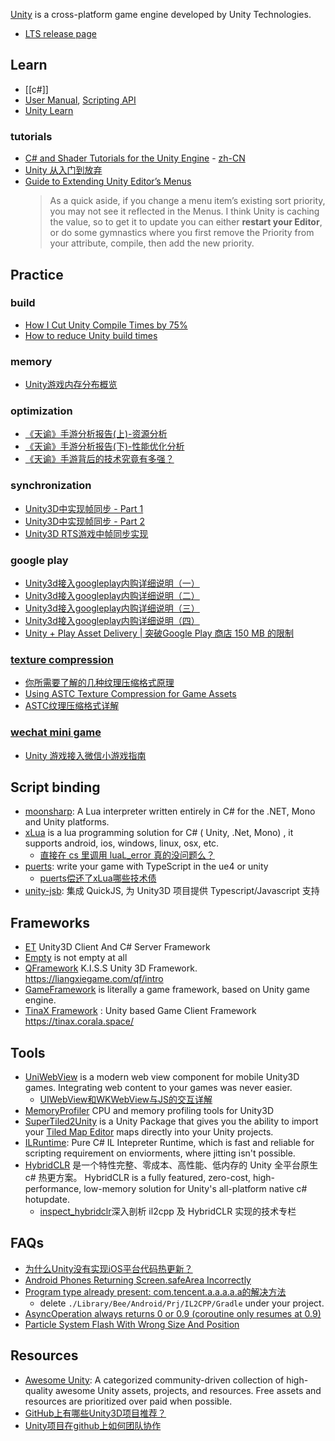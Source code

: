 [Unity](https://unity.com/) is a cross-platform game engine developed by Unity Technologies.

- [LTS release page](https://unity3d.com/unity/qa/lts-releases)



## Learn
- [[c#]]
- [User Manual](https://docs.unity3d.com/Manual/index.html), [Scripting API](https://docs.unity3d.com/ScriptReference/index.html)
- [Unity Learn](https://learn.unity.com/)

### tutorials
- [C# and Shader Tutorials for the Unity Engine](https://catlikecoding.com/unity/tutorials/) - [zh-CN](https://zhuanlan.zhihu.com/p/346208723)
- [Unity 从入门到放弃](https://www.zhihu.com/column/c_1237044646569447424)
- [Guide to Extending Unity Editor’s Menus](https://blog.redbluegames.com/guide-to-extending-unity-editors-menus-b2de47a746db)
  > As a quick aside, if you change a menu item’s existing sort priority, you may not see it reflected in the Menus. I think Unity is caching the value, so to get it to update you can either **restart your Editor**, or do some gymnastics where you first remove the Priority from your attribute, compile, then add the new priority.



## Practice

### build
- [How I Cut Unity Compile Times by 75%](https://www.screaminggoose.com/blog/2019/2/4/how-i-cut-unity-compile-times-by-75)
- [How to reduce Unity build times](https://caioteixeira.dev/blog/how-to-reduce-unity-build-times/)

### memory
- [Unity游戏内存分布概览](https://zhuanlan.zhihu.com/p/370467923)

### optimization
- [《天谕》手游分析报告(上)-资源分析](https://zhuanlan.zhihu.com/p/358309455)
- [《天谕》手游分析报告(下)-性能优化分析](https://zhuanlan.zhihu.com/p/358310704)
- [《天谕》手游背后的技术究竟有多强？](https://mp.weixin.qq.com/s/9V9AvaCwtQeezXKNxjhbVA)

### synchronization
- [Unity3D中实现帧同步 - Part 1](https://www.freesion.com/article/7285895467/)
- [Unity3D中实现帧同步 - Part 2](https://www.freesion.com/article/1348895460/)
- [Unity3D RTS游戏中帧同步实现](https://gameinstitute.qq.com/community/detail/113377)

### google play
- [ Unity3d接入googleplay内购详细说明（一）](http://blog.csdn.net/qq15233635728/article/details/44015225)
- [ Unity3d接入googleplay内购详细说明（二）](http://blog.csdn.net/qq15233635728/article/details/44016403)
- [ Unity3d接入googleplay内购详细说明（三）](http://blog.csdn.net/qq15233635728/article/details/44017543)
- [ Unity3d接入googleplay内购详细说明（四）](http://blog.csdn.net/qq15233635728/article/details/44018079)
- [Unity + Play Asset Delivery | 突破Google Play 商店 150 MB 的限制](https://medium.com/akatsuki-taiwan-technology/unity-play-asset-delivery-1d468fd90c2d)

### [texture compression](https://en.wikipedia.org/wiki/Texture_compression)
- [你所需要了解的几种纹理压缩格式原理](https://zhuanlan.zhihu.com/p/237940807)
- [Using ASTC Texture Compression for Game Assets](https://developer.nvidia.com/astc-texture-compression-for-game-assets)
- [ASTC纹理压缩格式详解](https://zhuanlan.zhihu.com/p/158740249)

### [wechat mini game](https://developers.weixin.qq.com/minigame/dev/guide/game-engine/unity-webgl-transform.html)
- [Unity 游戏接入微信小游戏指南](https://github.com/wechat-miniprogram/minigame-unity-webgl-transform/blob/main/Design/Guide.md)



## Script binding
- [moonsharp](http://www.moonsharp.org/): A Lua interpreter written entirely in C# for the .NET, Mono and Unity platforms.
- [xLua](https://github.com/Tencent/xLua) is a lua programming solution for C# ( Unity, .Net, Mono) , it supports android, ios, windows, linux, osx, etc.
  - [直接在 cs 里调用 luaL_error 真的没问题么？](https://github.com/Tencent/xLua/issues/14)
- [puerts](https://github.com/Tencent/puerts): write your game with TypeScript in the ue4 or unity
  - [puerts偿还了xLua哪些技术债](https://zhuanlan.zhihu.com/p/195320417)
- [unity-jsb](https://github.com/ialex32x/unity-jsb): 集成 QuickJS, 为 Unity3D 项目提供 Typescript/Javascript 支持



## Frameworks
- [ET](https://github.com/egametang/ET) Unity3D Client And C# Server Framework
- [Empty](https://github.com/zcy0220/Empty) is not empty at all
- [QFramework](https://github.com/liangxiegame/QFramework) K.I.S.S Unity 3D Framework. https://liangxiegame.com/qf/intro
- [GameFramework](https://github.com/EllanJiang/GameFramework) is literally a game framework, based on Unity game engine. 
- [TinaX Framework](https://github.com/yomunsam/TinaX) : Unity based Game Client Framework https://tinax.corala.space/



## Tools
- [UniWebView](https://uniwebview.com/) is a modern web view component for mobile Unity3D games. Integrating web content to your games was never easier.
  - [UIWebView和WKWebView与JS的交互详解](https://juejin.im/post/5d5148f2f265da03da2488d7)
- [MemoryProfiler](https://github.com/larryhou/MemoryProfiler) CPU and memory profiling tools for Unity3D
- [SuperTiled2Unity](https://github.com/Seanba/SuperTiled2Unity) is a Unity Package that gives you the ability to import your [Tiled Map Editor](https://www.mapeditor.org/) maps directly into your Unity projects.
- [ILRuntime](https://github.com/Ourpalm/ILRuntime): Pure C# IL Intepreter Runtime, which is fast and reliable for scripting requirement on enviorments, where jitting isn't possible.
- [HybridCLR](https://github.com/focus-creative-games/hybridclr) 是一个特性完整、零成本、高性能、低内存的 Unity 全平台原生 c# 热更方案。 HybridCLR is a fully featured, zero-cost, high-performance, low-memory solution for Unity's all-platform native c# hotupdate.
  - [inspect_hybridclr](https://github.com/focus-creative-games/inspect_hybridclr)深入剖析 il2cpp 及 HybridCLR 实现的技术专栏



## FAQs
- [为什么Unity没有实现iOS平台代码热更新？](https://www.zhihu.com/question/28079874/answer/57706353)
- [Android Phones Returning Screen.safeArea Incorrectly](https://forum.unity.com/threads/android-phones-returning-screen-safearea-incorrectly.1051514/#post-7684444)
- [Program type already present: com.tencent.a.a.a.a.a的解决方法](https://blog.csdn.net/weixin_43991241/article/details/121676781)
  - delete `./Library/Bee/Android/Prj/IL2CPP/Gradle` under your project.
- [AsyncOperation always returns 0 or 0.9 (coroutine only resumes at 0.9)](https://forum.unity.com/threads/asyncoperation-always-returns-0-or-0-9-coroutine-only-resumes-at-0-9.538258/#post-3556950)
- [Particle System Flash With Wrong Size And Position](https://forum.unity.com/threads/particle-system-flash-with-wrong-size-and-position.1321995/)



## Resources
- [Awesome Unity](https://github.com/RyanNielson/awesome-unity): A categorized community-driven collection of high-quality awesome Unity assets, projects, and resources. Free assets and resources are prioritized over paid when possible.
- [GitHub上有哪些Unity3D项目推荐？](https://zhuanlan.zhihu.com/p/53913159)
- [Unity项目在github上如何团队协作](https://blog.csdn.net/weixin_43347688/article/details/107054460)
